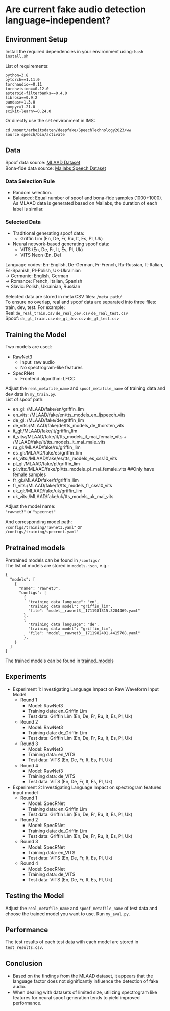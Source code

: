 # Are current fake audio detection language-independent?

## Environment Setup

Install the required dependencies in your environment using:
`bash install.sh`

List of requirements: 

```
python=3.8  
pytorch==1.11.0  
torchaudio==0.11  
torchvision==0.12.0  
asteroid-filterbanks==0.4.0  
librosa==0.9.2  
pandas>=1.3.0  
numpy>=1.21.0  
scikit-learn>=0.24.0
``` 

Or directly use the set environment in IMS:    
```
cd /mount/arbeitsdaten/deepfake/SpeechTechnology2023/ww
source speech/bin/activate
```

## Data
Spoof data source: [MLAAD Dataset](https://owncloud.fraunhofer.de/index.php/s/tL2Y1FKrWiX4ZtP#editor)  
Bona-fide data source: [Mailabs Speech Dataset](https://www.caito.de/2019/01/03/the-m-ailabs-speech-dataset/)

### Data Selection Rule
- Random selection.  
- Balanced: Equal number of spoof and bona-fide samples (1000+1000). As MLAAD data is generated based on Mailabs, the duration of each label is similar.

### Selected Data
- Traditional generating spoof data:
  - Griffin Lim (En, De, Fr, Ru, It, Es, Pl, Uk)
- Neural network-based generating spoof data:
  - VITS (En, De, Fr, It, Es, Pl, Uk)
  - VITS Neon (En, De)

Language codes: En-English, De-German, Fr-French, Ru-Russian, It-Italian, Es-Spanish, Pl-Polish, Uk-Ukrainian  
→ Germanic: English, German  
→ Romance: French, Italian, Spanish  
→ Slavic: Polish, Ukrainian, Russian  

Selected data are stored in meta CSV files: `/meta_path/`  
To ensure no overlap, real and spoof data are separated into three files: train, dev, test. For example:  
Real:`de_real_train.csv` `de_real_dev.csv` `de_real_test.csv`   
Spoof: `de_gl_train.csv` `de_gl_dev.csv` `de_gl_test.csv`  

## Training the Model
Two models are used:   
- RawNet3  
  - Input: raw audio  
  - No spectrogram-like features  
- SpecRNet  
  - Frontend algorithm: LFCC  

Adjust the `real_metafile_name` and `spoof_metafile_name` of training data and dev data in `my_train.py`.  
List of spoof path:  
- en_gl: /MLAAD/fake/en/griffin_lim
- en_vits: /MLAAD/fake/en/tts_models_en_ljspeech_vits
- de_gl: /MLAAD/fake/de/griffin_lim
- de_vits:/MLAAD/fake/de/tts_models_de_thorsten_vits
- it_gl:/MLAAD/fake/it/griffin_lim
- it_vits:/MLAAD/fake/it/tts_models_it_mai_female_vits + /MLAAD/fake/it/tts_models_it_mai_male_vits 
- ru_gl:/MLAAD/fake/ru/griffin_lim
- es_gl:/MLAAD/fake/es/griffin_lim
- es_vits:/MLAAD/fake/es/tts_models_es_css10_vits
- pl_gl:/MLAAD/fake/pl/griffin_lim
- pl_vits:/MLAAD/fake/pl/tts_models_pl_mai_female_vits ##Only have female samples
- fr_gl:/MLAAD/fake/fr/griffin_lim
- fr_vits:/MLAAD/fake/fr/tts_models_fr_css10_vits
- uk_gl:/MLAAD/fake/uk/griffin_lim
- uk_vits:/MLAAD/fake/uk/tts_models_uk_mai_vits

Adjust the model name:  
`"rawnet3"` or `"specrnet"`  

And corresponding model path:  
`/configs/training/rawnet3.yaml"` or  
`/configs/training/specrnet.yaml"`  

## Pretrained models
Pretrained models can be found in `/configs/`  
The list of models are stored in `models.json`, e.g.:  
```
{
  "models": [
    {
      "name": "rawnet3",
      "configs": [
        {
          "training data language": "en",
          "training data model": "griffin_lim",
          "file": "model__rawnet3__1711981315.3284469.yaml"
        },
        {
          "training data language": "de",
          "training data model": "griffin_lim",
          "file": "model__rawnet3__1711982401.4415708.yaml"
        },
    }
  ]
}
```
The trained models can be found in [trained_models](https://drive.google.com/drive/folders/1n7g5zXGX4D3aslLPvk4gS8rNANnP4jD-?usp=drive_link)

## Experiments

- Experiment 1: Investigating Language Impact on Raw Waveform Input Model
  - Round 1
    - Model: RawNet3  
    - Training data: en_Griffin Lim  
    - Test data: Griffin Lim (En, De, Fr, Ru, It, Es, Pl, Uk)  
  - Round 2
    - Model: RawNet3
    - Training data: de_Griffin Lim
    - Test data: Griffin Lim (En, De, Fr, Ru, It, Es, Pl, Uk)
  - Round 3
    - Model: RawNet3
    - Training data: en_VITS
    - Test data: VITS (En, De, Fr, It, Es, Pl, Uk)
  - Round 4
    - Model: RawNet3
    - Training data: de_VITS
    - Test data: VITS (En, De, Fr, It, Es, Pl, Uk)
- Experiment 2: Investigating Language Impact on spectrogram features input model
  - Round 1
    - Model: SpecRNet  
    - Training data: en_Griffin Lim  
    - Test data: Griffin Lim (En, De, Fr, Ru, It, Es, Pl, Uk)  
  - Round 2
    - Model: SpecRNet
    - Training data: de_Griffin Lim
    - Test data: Griffin Lim (En, De, Fr, Ru, It, Es, Pl, Uk)
  - Round 3
    - Model: SpecRNet
    - Training data: en_VITS
    - Test data: VITS (En, De, Fr, It, Es, Pl, Uk)
  - Round 4
    - Model: SpecRNet
    - Training data: de_VITS
    - Test data: VITS (En, De, Fr, It, Es, Pl, Uk)
   

## Testing the Model
Adjust the `real_metafile_name` and `spoof_metafile_name` of test data and choose the trained model you want to use. Run `my_eval.py`.
    
## Performance
The test results of each test data with each model are stored in `test_results.csv`.

## Conclusion
- Based on the findings from the MLAAD dataset, it appears that the language factor does not significantly influence the detection of fake audio.
- When dealing with datasets of limited size, utilizing spectrogram like features for neural spoof generation tends to yield improved performance.



